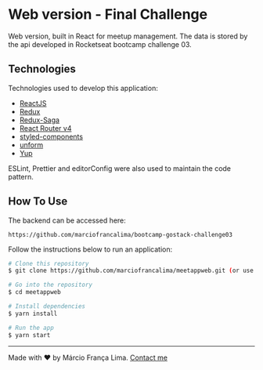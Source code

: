 # Web version - Final Challenge

Web version, built in React for meetup management. The data is stored by the api developed in Rocketseat bootcamp challenge 03.


## Technologies

Technologies used to develop this application:

-  [ReactJS](https://reactjs.org/)
-  [Redux](https://redux.js.org/)
-  [Redux-Saga](https://redux-saga.js.org/)
-  [React Router v4](https://github.com/ReactTraining/react-router)
-  [styled-components](https://www.styled-components.com/)
-  [unform](https://github.com/Rocketseat/unform)
-  [Yup](https://github.com/jquense/yup)

ESLint, Prettier and editorConfig were also used to maintain the code pattern.

## How To Use

The backend can be accessed here:
```
https://github.com/marciofrancalima/bootcamp-gostack-challenge03
```

Follow the instructions below to run an application:

```bash
# Clone this repository
$ git clone https://github.com/marciofrancalima/meetappweb.git (or use ssh)

# Go into the repository
$ cd meetappweb

# Install dependencies
$ yarn install

# Run the app
$ yarn start
```

---

Made with ♥ by Márcio França Lima. [Contact me](https://www.linkedin.com/in/m%C3%A1rcio-fran%C3%A7a-lima-916454187/)
